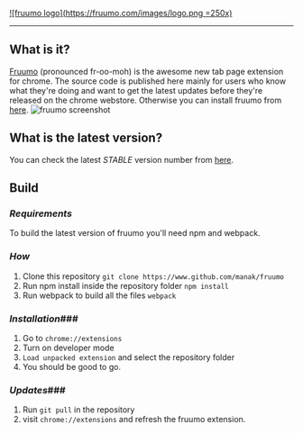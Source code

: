 [![fruumo logo](https://fruumo.com/images/logo.png =250x)](https://www.fruumo.com)

____________

## What is it?  
[Fruumo](https://fruumo.com) (pronounced fr-oo-moh) is the awesome new tab page extension for chrome. The source code is published here mainly for users who know what they're doing and want to get the latest updates before they're released on the chrome webstore. Otherwise you can install fruumo from [here](https://fruumo.com).
![fruumo screenshot](https://fruumo.com/images/screenshot.jpg)

## What is the latest version?  
You can check the latest *STABLE* version number from [here](https://fruumo.com/version/version.json).

## Build

### _Requirements_
To build the latest version of fruumo you'll need npm and webpack.

### _How_
1. Clone this repository `git clone https://www.github.com/manak/fruumo`
2. Run npm install inside the repository folder `npm install`
3. Run webpack to build all the files `webpack`

### _Installation_###  
1. Go to `chrome://extensions`
2. Turn on developer mode
3. `Load unpacked extension` and select the repository folder
4. You should be good to go.

### _Updates_###  
1. Run `git pull` in the repository
2. visit `chrome://extensions` and refresh the fruumo extension.



	

